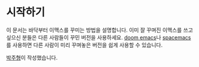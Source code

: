 # 시작하기

이 문서는 바닥부터 이맥스를 꾸미는 방법을 설명합니다. 이미 잘 꾸며진
이맥스를 쓰고 싶으신 분들은 다른 사람들이 꾸민 버전을 사용하세요.
[doom emacs](https://github.com/hlissner/doom-emacs)나
[spacemacs](https://www.spacemacs.org/)를 사용하면 다른 사람이 미리
꾸며놓은 버전을 쉽게 사용할 수 있습니다.

[박주형](https://blog.majecty.com)이 작성했습니다.
